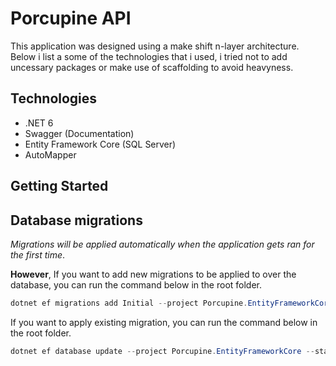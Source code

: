 
# **Porcupine API**

This application was designed using a make shift n-layer architecture.
Below i list a some of the technologies that i used, i tried not to add uncessary packages or make use of scaffolding to avoid heavyness.

## Technologies
- .NET 6
- Swagger (Documentation)
- Entity Framework Core (SQL Server)
- AutoMapper

## **Getting Started**

## Database migrations

*Migrations will be applied automatically when the application gets ran for the first time*. 

**However**, If you want to add new migrations to be applied to over the database, you can run the command below in the root folder.

```c#
dotnet ef migrations add Initial --project Porcupine.EntityFrameworkCore -o Migrations --startup-project Porcupine.Web.Host
```

If you want to apply existing migration, you can run the command below in the root folder.
```c#
dotnet ef database update --project Porcupine.EntityFrameworkCore --startup-project Porcupine.Web.Host
```